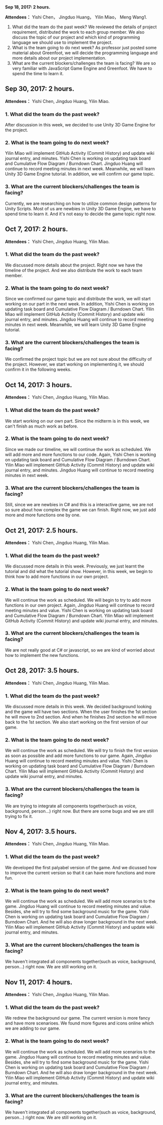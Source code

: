 **Sep 18, 2017: 2 hours.**

**Attendees：** Yishi Chen， Jingduo Huang， Yilin Miao， Meng Wang1.  
1.  What did the team do the past week?
We reviewed the details of project requirement, distributed the work to each group member. We also discuss the topic of our project and which kind of programming language we should use to implement the project.
2.  What is the team going to do next week?
As professor just posted some material about Greenfoot, we will decide the programming language and more details about our project implementation.
3.  What are the current blockers/challenges the team is facing?
We are so very familiar with JavaScript Game Engine and Greenfoot. We have to spend the time to learn it.

## **Sep 30, 2017: 2 hours.**

**Attendees：** Yishi Chen, Jingduo Huang, Yilin Miao.
### 1.  What did the team do the past week?
After discussion in this week, we decided to use Unity 3D Game Engine for the project.
### 2.  What is the team going to do next week?
Yilin Miao will implement GitHub Activity (Commit History) and update wiki journal entry, and minutes. Yishi Chen is working on updating task board and Cumulative Flow Diagram / Burndown Chart. Jingduo Huang will continue to record meeting minutes in next week. Meanwhile, we will learn Unity 3D Game Engine tutorial. In addition, we will confirm our game topic. 
### 3.  What are the current blockers/challenges the team is facing?
Currently, we are researching on how to utilize common design patterns for Unity Scripts. Most of us are newbies in Unity 3D Game Engine, we have to spend time to learn it. And it's not easy to decide the game topic right now.


## **Oct 7, 2017: 2 hours.**

**Attendees：** Yishi Chen, Jingduo Huang, Yilin Miao.
### 1.  What did the team do the past week?
We discussed more details about the project. Right now we have the timeline of the project. And we also distribute the work to each team member.
### 2.  What is the team going to do next week?
Since we confirmed our game topic and distribute the work, we will start working on our part in the next week. In addition,  Yishi Chen is working on updating task board and Cumulative Flow Diagram / Burndown Chart. Yilin Miao will implement GitHub Activity (Commit History) and update wiki journal entry, and minutes.  Jingduo Huang will continue to record meeting minutes in next week. Meanwhile, we will learn Unity 3D Game Engine tutorial.
### 3.  What are the current blockers/challenges the team is facing?
We confirmed the project topic but we are not sure about the difficulty of the project. However, we start working on implementing it, we should confirm it in the following weeks.


## **Oct 14, 2017: 3 hours.**

**Attendees：** Yishi Chen, Jingduo Huang, Yilin Miao.
### 1.  What did the team do the past week?
We start working on our own part. Since the midterm is in this week, we can't finish as much work as before. 
### 2.  What is the team going to do next week?
Since we made our timeline, we will continue the work as scheduled. We will add more and more functions to our code.
Again,  Yishi Chen is working on updating task board and Cumulative Flow Diagram / Burndown Chart. Yilin Miao will implement GitHub Activity (Commit History) and update wiki journal entry, and minutes.  Jingduo Huang will continue to record meeting minutes in next week.
### 3.  What are the current blockers/challenges the team is facing?
Still, since we are newbies in C# and this is a interactive game, we are not so sure about how complex the game we can finish. Right now, we just add more and more functions one by one. 


## **Oct 21, 2017: 2.5 hours.**

**Attendees：** Yishi Chen, Jingduo Huang, Yilin Miao.
### 1.  What did the team do the past week?
We discussed more details in this week. Previously, we just learnt the tutorial and did what the tutorial show. However, in this week, we begin to think how to add more functions in our own project.
### 2.  What is the team going to do next week?
We will continue the work as scheduled. We will begin to try to add more functions in our own project. 
Again,  Jingduo Huang will continue to record meeting minutes and value. Yishi Chen is working on updating task board and Cumulative Flow Diagram / Burndown Chart. Yilin Miao will implement GitHub Activity (Commit History) and update wiki journal entry, and minutes.  
### 3.  What are the current blockers/challenges the team is facing?
We are not really good at C# or javascript, so we are kind of worried about how to implement the new functions.


## **Oct 28, 2017: 3.5 hours.**

**Attendees：** Yishi Chen, Jingduo Huang, Yilin Miao.
### 1.  What did the team do the past week?
We discussed more details in this week. We decided background looking and the game will have two sections. When the user finishes the 1st section he will move to 2nd section. And when he finishes 2nd section he will move back to the 1st section. We also start working on the first version of our game.

### 2.  What is the team going to do next week?
We will continue the work as scheduled. We will try to finish the first version as soon as possible and add more functions to our game. 
Again,  Jingduo Huang will continue to record meeting minutes and value. Yishi Chen is working on updating task board and Cumulative Flow Diagram / Burndown Chart. Yilin Miao will implement GitHub Activity (Commit History) and update wiki journal entry, and minutes.  
### 3.  What are the current blockers/challenges the team is facing?
We are trying to integrate all components together(such as voice, background, person...) right now. But there are some bugs and we are still trying to fix it. 

## **Nov 4, 2017: 3.5 hours.**
 
 **Attendees：** Yishi Chen, Jingduo Huang, Yilin Miao.
 ### 1.  What did the team do the past week?
 We developed the first palyabel version of the game. And we dicussed how to improve the current version so that it can have more functions and more fun. 
 
 ### 2.  What is the team going to do next week?
 We will continue the work as scheduled. We will add more scenarios to the game. 
 Jingduo Huang will continue to record meeting minutes and value. Besides, she will try to find some background music for the game. Yishi Chen is working on updating task board and Cumulative Flow Diagram / Burndown Chart. And he will also draw longer background in the next week. Yilin Miao will implement GitHub Activity (Commit History) and update wiki journal entry, and minutes.  
 ### 3.  What are the current blockers/challenges the team is facing?
 We haven't integrated all components together(such as voice, background, person...) right now. We are still working on it. 


 ## **Nov 11, 2017: 4 hours.**
 
 **Attendees：** Yishi Chen, Jingduo Huang, Yilin Miao.
 ### 1.  What did the team do the past week?
 We redrew the background our game. The current version is more fancy and have more scenarioes.
 We found more figures and icons online which we are adding to our game.
 
 ### 2.  What is the team going to do next week?
 We will continue the work as scheduled. We will add more scenarios to the game. 
 Jingduo Huang will continue to record meeting minutes and value. Besides, she will try to find some background music for the game. Yishi Chen is working on updating task board and Cumulative Flow Diagram / Burndown Chart. And he will also draw longer background in the next week. Yilin Miao will implement GitHub Activity (Commit History) and update wiki journal entry, and minutes.  
 
 ### 3.  What are the current blockers/challenges the team is facing?
 We haven't integrated all components together(such as voice, background, person...) right now. We are still working on it. 